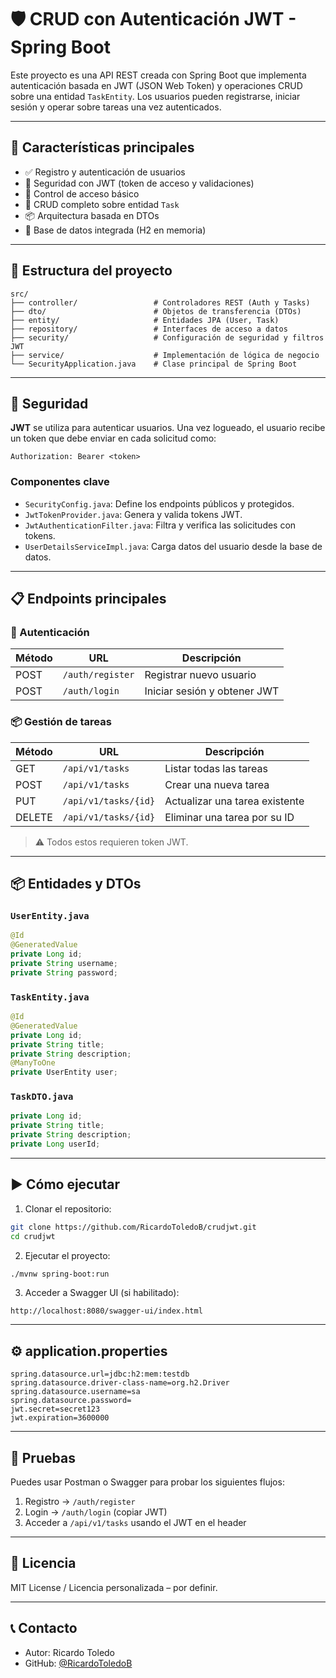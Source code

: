 
# 🛡️ CRUD con Autenticación JWT - Spring Boot

Este proyecto es una API REST creada con Spring Boot que implementa autenticación basada en JWT (JSON Web Token) y operaciones CRUD sobre una entidad `TaskEntity`. Los usuarios pueden registrarse, iniciar sesión y operar sobre tareas una vez autenticados.

---

## 📌 Características principales

- ✅ Registro y autenticación de usuarios
- 🔐 Seguridad con JWT (token de acceso y validaciones)
- 👤 Control de acceso básico
- 📄 CRUD completo sobre entidad `Task`
- 📦 Arquitectura basada en DTOs
- 💾 Base de datos integrada (H2 en memoria)

---

## 🧱 Estructura del proyecto

```
src/
├── controller/                 # Controladores REST (Auth y Tasks)
├── dto/                        # Objetos de transferencia (DTOs)
├── entity/                     # Entidades JPA (User, Task)
├── repository/                 # Interfaces de acceso a datos
├── security/                   # Configuración de seguridad y filtros JWT
├── service/                    # Implementación de lógica de negocio
└── SecurityApplication.java    # Clase principal de Spring Boot
```

---

## 🔐 Seguridad

**JWT** se utiliza para autenticar usuarios. Una vez logueado, el usuario recibe un token que debe enviar en cada solicitud como:

```
Authorization: Bearer <token>
```

### Componentes clave

- `SecurityConfig.java`: Define los endpoints públicos y protegidos.
- `JwtTokenProvider.java`: Genera y valida tokens JWT.
- `JwtAuthenticationFilter.java`: Filtra y verifica las solicitudes con tokens.
- `UserDetailsServiceImpl.java`: Carga datos del usuario desde la base de datos.

---

## 📋 Endpoints principales

### 🔑 Autenticación

| Método | URL             | Descripción                  |
|--------|------------------|------------------------------|
| POST   | `/auth/register`| Registrar nuevo usuario      |
| POST   | `/auth/login`   | Iniciar sesión y obtener JWT |

### 📦 Gestión de tareas

| Método | URL                    | Descripción                     |
|--------|-------------------------|---------------------------------|
| GET    | `/api/v1/tasks`         | Listar todas las tareas         |
| POST   | `/api/v1/tasks`         | Crear una nueva tarea           |
| PUT    | `/api/v1/tasks/{id}`    | Actualizar una tarea existente  |
| DELETE | `/api/v1/tasks/{id}`    | Eliminar una tarea por su ID    |

> ⚠️ Todos estos requieren token JWT.

---

## 📦 Entidades y DTOs

### `UserEntity.java`

```java
@Id
@GeneratedValue
private Long id;
private String username;
private String password;
```

### `TaskEntity.java`

```java
@Id
@GeneratedValue
private Long id;
private String title;
private String description;
@ManyToOne
private UserEntity user;
```

### `TaskDTO.java`

```java
private Long id;
private String title;
private String description;
private Long userId;
```

---

## ▶️ Cómo ejecutar

1. Clonar el repositorio:

```bash
git clone https://github.com/RicardoToledoB/crudjwt.git
cd crudjwt
```

2. Ejecutar el proyecto:

```bash
./mvnw spring-boot:run
```

3. Acceder a Swagger UI (si habilitado):

```
http://localhost:8080/swagger-ui/index.html
```

---

## ⚙️ application.properties

```properties
spring.datasource.url=jdbc:h2:mem:testdb
spring.datasource.driver-class-name=org.h2.Driver
spring.datasource.username=sa
spring.datasource.password=
jwt.secret=secret123
jwt.expiration=3600000
```

---

## 🧪 Pruebas

Puedes usar Postman o Swagger para probar los siguientes flujos:

1. Registro → `/auth/register`
2. Login → `/auth/login` (copiar JWT)
3. Acceder a `/api/v1/tasks` usando el JWT en el header

---

## 📄 Licencia

MIT License / Licencia personalizada – por definir.

---

## 📞 Contacto

- Autor: Ricardo Toledo  
- GitHub: [@RicardoToledoB](https://github.com/RicardoToledoB)
